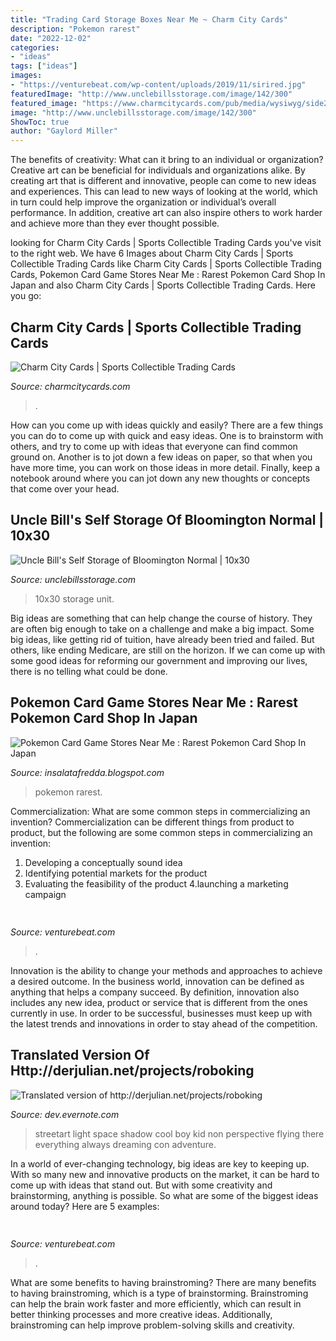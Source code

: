 ```yaml
---
title: "Trading Card Storage Boxes Near Me ~ Charm City Cards"
description: "Pokemon rarest"
date: "2022-12-02"
categories:
- "ideas"
tags: ["ideas"]
images:
- "https://venturebeat.com/wp-content/uploads/2019/11/sirired.jpg"
featuredImage: "http://www.unclebillsstorage.com/image/142/300"
featured_image: "https://www.charmcitycards.com/pub/media/wysiwyg/side2b.jpg"
image: "http://www.unclebillsstorage.com/image/142/300"
ShowToc: true
author: "Gaylord Miller"
---
```



The benefits of creativity: What can it bring to an individual or organization?
Creative art can be beneficial for individuals and organizations alike. By creating art that is different and innovative, people can come to new ideas and experiences. This can lead to new ways of looking at the world, which in turn could help improve the organization or individual’s overall performance. In addition, creative art can also inspire others to work harder and achieve more than they ever thought possible.

	

		
looking for Charm City Cards | Sports Collectible Trading Cards you've visit to the right web. We have 6 Images about Charm City Cards | Sports Collectible Trading Cards like Charm City Cards | Sports Collectible Trading Cards, Pokemon Card Game Stores Near Me : Rarest Pokemon Card Shop In Japan and also Charm City Cards | Sports Collectible Trading Cards. Here you go:
		
    
## Charm City Cards | Sports Collectible Trading Cards

<img loading=lazy src="https://www.charmcitycards.com/pub/media/wysiwyg/side2b.jpg" onerror="this.onerror=null;this.src='https://tse2.mm.bing.net/th?id=OIP.6Ty_YlMUACl8mxNhip1onQAAAA&amp;pid=15.1';" alt="Charm City Cards | Sports Collectible Trading Cards">

_Source: charmcitycards.com_

>. 

	

How can you come up with ideas quickly and easily?
There are a few things you can do to come up with quick and easy ideas. One is to brainstorm with others, and try to come up with ideas that everyone can find common ground on. Another is to jot down a few ideas on paper, so that when you have more time, you can work on those ideas in more detail. Finally, keep a notebook around where you can jot down any new thoughts or concepts that come over your head.

    
## Uncle Bill&#039;s Self Storage Of Bloomington Normal | 10x30

<img loading=lazy src="http://www.unclebillsstorage.com/image/142/300" onerror="this.onerror=null;this.src='https://tse3.mm.bing.net/th?id=OIP.w0hX8lI2N7R5RRJjKqRI3QAAAA&amp;pid=15.1';" alt="Uncle Bill&#039;s Self Storage of Bloomington Normal | 10x30">

_Source: unclebillsstorage.com_

>10x30 storage unit. 

	

Big ideas are something that can help change the course of history. They are often big enough to take on a challenge and make a big impact. Some big ideas, like getting rid of tuition, have already been tried and failed. But others, like ending Medicare, are still on the horizon. If we can come up with some good ideas for reforming our government and improving our lives, there is no telling what could be done.

    
## Pokemon Card Game Stores Near Me : Rarest Pokemon Card Shop In Japan

<img loading=lazy src="https://lh6.googleusercontent.com/proxy/WdfJd06vsQPvXZ9f-1y_1dXJk4gCQsaHyakZL4ERZ3lPBTCAdKJCT9GdRQ3Ft0lx6WyQ93feziBR8cyoQKrc0SWQB6I=w1200-h630-n-k-no-nu" onerror="this.onerror=null;this.src='https://tse2.mm.bing.net/th?id=OIP.3gYJpWG5TE1c3fEd4misTwHaFj&amp;pid=15.1';" alt="Pokemon Card Game Stores Near Me : Rarest Pokemon Card Shop In Japan">

_Source: insalatafredda.blogspot.com_

>pokemon rarest. 

	

Commercialization: What are some common steps in commercializing an invention?
Commercialization can be different things from product to product, but the following are some common steps in commercializing an invention:
1. Developing a conceptually sound idea 
2. Identifying potential markets for the product 
3. Evaluating the feasibility of the product 
4.launching a marketing campaign 

    
## 

<img loading=lazy src="https://venturebeat.com/wp-content/uploads/2019/06/shopify-multi-language.png" onerror="this.onerror=null;this.src='https://tse1.mm.bing.net/th?id=OIP.n4dZNeAVb2jWCDcLpu6k4gHaEo&amp;pid=15.1';" alt="">

_Source: venturebeat.com_

>. 

	

Innovation is the ability to change your methods and approaches to achieve a desired outcome. In the business world, innovation can be defined as anything that helps a company succeed. By definition, innovation also includes any new idea, product or service that is different from the ones currently in use. In order to be successful, businesses must keep up with the latest trends and innovations in order to stay ahead of the competition.

    
## Translated Version Of Http://derjulian.net/projects/roboking

<img loading=lazy src="http://www.woostercollective.com/streetartufo.jpg" onerror="this.onerror=null;this.src='https://tse2.mm.bing.net/th?id=OIP.7NZHf61eD4H86LL2QYpqOQHaE3&amp;pid=15.1';" alt="Translated version of http://derjulian.net/projects/roboking">

_Source: dev.evernote.com_

>streetart light space shadow cool boy kid non perspective flying there everything always dreaming con adventure. 

	

In a world of ever-changing technology, big ideas are key to keeping up. With so many new and innovative products on the market, it can be hard to come up with ideas that stand out. But with some creativity and brainstorming, anything is possible. So what are some of the biggest ideas around today? Here are 5 examples: 

    
## 

<img loading=lazy src="https://venturebeat.com/wp-content/uploads/2019/11/sirired.jpg" onerror="this.onerror=null;this.src='https://tse3.mm.bing.net/th?id=OIP.JLRusF0NhdqAVoxmYe6LnQHaDt&amp;pid=15.1';" alt="">

_Source: venturebeat.com_

>. 

	

What are some benefits to having brainstroming?
There are many benefits to having brainstroming, which is a type of brainstorming. Brainstroming can help the brain work faster and more efficiently, which can result in better thinking processes and more creative ideas. Additionally, brainstroming can help improve problem-solving skills and creativity.

